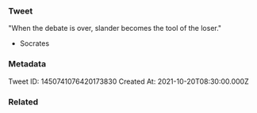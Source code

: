 ### Tweet
"When the debate is over, slander becomes the tool of the loser."

- Socrates

### Metadata
Tweet ID: 1450741076420173830
Created At: 2021-10-20T08:30:00.000Z

### Related

